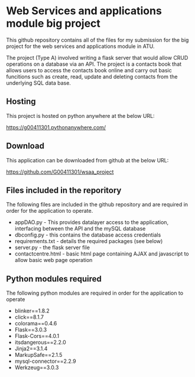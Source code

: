 # Web Services and applications module big project

This github repository contains all of the files for my submission for the big project for the web services and applications module in ATU.

The project (Type A) involved writing a flask server that would allow CRUD operations on a database via an API. The project is a contacts book that allows users to access the contacts book online and carry out basic funcitions such as create, read, update and deleting contacts from the underlying SQL data base.

## Hosting

This project is hosted on python anywhere at the below URL:

https://g00411301.pythonanywhere.com/

## Download

This application can be downloaded from github at the below URL:

https://github.com/G00411301/wsaa_project


## Files included in the reporitory

The following files are included in the github repository and are required in order for the application to operate.

- appDAO.py - This provides datalayer access to the application, interfacing between the API and the mySQL database
- dbconfig.py - this contains the database access credentials
- requirements.txt - details the required packages (see below)
- server.py - the flask server file
- contactcentre.html - basic html page containing AJAX and javascript to allow basic web page operation

## Python modules required

The following python modules are required in order for the application to operate

- blinker==1.8.2
- click==8.1.7
- colorama==0.4.6
- Flask==3.0.3
- Flask-Cors==4.0.1
- itsdangerous==2.2.0
- Jinja2==3.1.4
- MarkupSafe==2.1.5
- mysql-connector==2.2.9
- Werkzeug==3.0.3